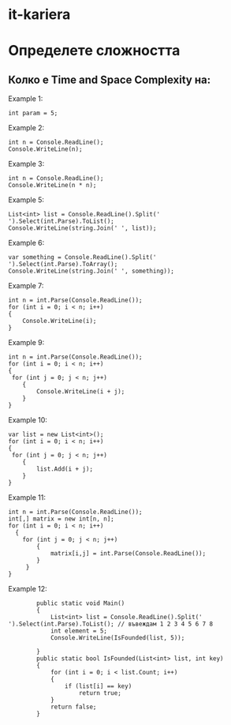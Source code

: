 # it-kariera

# Определете сложността

## Колко е Time and Space Complexity на:

Example 1: <br/>
```
int param = 5;
```

Example 2: <br/>
```
int n = Console.ReadLine();
Console.WriteLine(n);
``` 

Example 3: <br/>
```
int n = Console.ReadLine();
Console.WriteLine(n * n);
``` 

Example 5: <br/>
```
List<int> list = Console.ReadLine().Split(' ').Select(int.Parse).ToList();
Console.WriteLine(string.Join(' ', list));
``` 

Example 6: <br/>
```
var something = Console.ReadLine().Split(' ').Select(int.Parse).ToArray();
Console.WriteLine(string.Join(' ', something));
``` 

Example 7: <br/>
```
int n = int.Parse(Console.ReadLine());
for (int i = 0; i < n; i++)
{
	Console.WriteLine(i);
}
``` 

Example 9: <br/>
```
int n = int.Parse(Console.ReadLine());
for (int i = 0; i < n; i++)
{
 for (int j = 0; j < n; j++)
	{
		Console.WriteLine(i + j);
    }
}
``` 

Example 10: <br/>
```
var list = new List<int>();
for (int i = 0; i < n; i++)
{
 for (int j = 0; j < n; j++)
	{
		list.Add(i + j);
    }
}
``` 

Example 11: <br/>
```
int n = int.Parse(Console.ReadLine());
int[,] matrix = new int[n, n];
for (int i = 0; i < n; i++)
  {
    for (int j = 0; j < n; j++)
        {
            matrix[i,j] = int.Parse(Console.ReadLine());
        }
     }
}
``` 

Example 12: <br/>
```
        public static void Main()
        {
            List<int> list = Console.ReadLine().Split(' ').Select(int.Parse).ToList(); // въвеждам 1 2 3 4 5 6 7 8
            int element = 5;
            Console.WriteLine(IsFounded(list, 5));
            
        }
        public static bool IsFounded(List<int> list, int key)
        {
            for (int i = 0; i < list.Count; i++)
            {
                if (list[i] == key)
                    return true;
            }
            return false;
        }
``` 